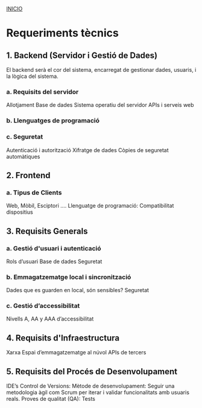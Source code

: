 [INICIO](README.md)

# Requeriments tècnics

## 1. Backend (Servidor i Gestió de Dades)
El backend serà el cor del sistema, encarregat de gestionar dades, usuaris, i la lògica del sistema.

### a. Requisits del servidor
Allotjament
Base de dades
Sistema operatiu del servidor
APIs i serveis web

### b. Llenguatges de programació

### c. Seguretat
Autenticació i autorització
Xifratge de dades
Còpies de seguretat automàtiques

## 2. Frontend
### a. Tipus de Clients
Web, Mòbil, Esciptori ….
Llenguatge de programació:
Compatibilitat dispositius

## 3. Requisits Generals
### a. Gestió d'usuari i autenticació
Rols d’usuari
Base de dades
Seguretat

### b. Emmagatzematge local i sincronització
Dades que es guarden en local, són sensibles?
Seguretat

### c. Gestió d’accessibilitat
Nivells A, AA y AAA d’accessibilitat

## 4. Requisits d'Infraestructura
Xarxa
Espai d’emmagatzematge al núvol
APIs de tercers

## 5. Requisits del Procés de Desenvolupament
IDE’s
Control de Versions:
Mètode de desenvolupament: Seguir una metodologia àgil com Scrum per iterar i validar funcionalitats amb usuaris reals.
Proves de qualitat (QA): Tests
